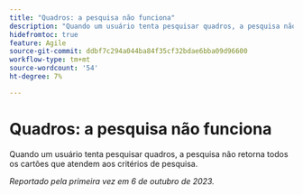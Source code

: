 ```yaml
---
title: "Quadros: a pesquisa não funciona"
description: "Quando um usuário tenta pesquisar quadros, a pesquisa não retorna todos os cartões que atendem aos critérios de pesquisa."
hidefromtoc: true
feature: Agile
source-git-commit: ddbf7c294a044ba84f35cf32bdae6bba09d96600
workflow-type: tm+mt
source-wordcount: '54'
ht-degree: 7%

---
```



# Quadros: a pesquisa não funciona

Quando um usuário tenta pesquisar quadros, a pesquisa não retorna todos os cartões que atendem aos critérios de pesquisa.

_Reportado pela primeira vez em 6 de outubro de 2023._
